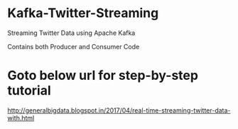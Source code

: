 # Kafka-Twitter-Streaming
Streaming Twitter Data using Apache Kafka

Contains both Producer and Consumer Code

# Goto below url for step-by-step tutorial

http://generalbigdata.blogspot.in/2017/04/real-time-streaming-twitter-data-with.html
